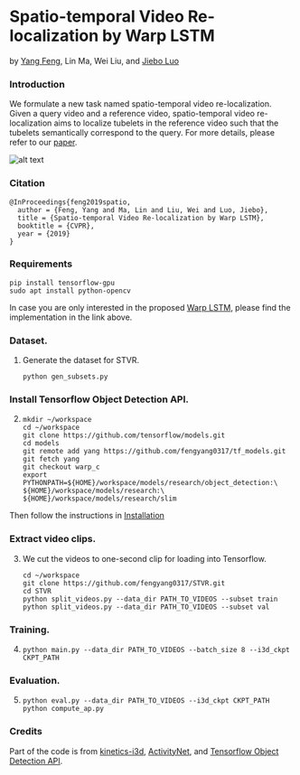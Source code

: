 # Spatio-temporal Video Re-localization by Warp LSTM
by [Yang Feng](http://cs.rochester.edu/u/yfeng23/), Lin Ma, Wei Liu, and
[Jiebo Luo](http://cs.rochester.edu/u/jluo)

### Introduction
We formulate a new task named spatio-temporal video re-localization. Given a
query video and a reference video, spatio-temporal video re-localization aims to
localize tubelets in the reference video such that the tubelets semantically
correspond to the query. For more details, please refer to our
[paper](https://arxiv.org/abs/1905.03922).

![alt text](http://cs.rochester.edu/u/yfeng23/cvpr19_ava/framework.png 
"Framework")

### Citation

    @InProceedings{feng2019spatio,
      author = {Feng, Yang and Ma, Lin and Liu, Wei and Luo, Jiebo},
      title = {Spatio-temporal Video Re-localization by Warp LSTM},
      booktitle = {CVPR},
      year = {2019}
    }

### Requirements
```
pip install tensorflow-gpu
sudo apt install python-opencv
```

In case you are only interested in the proposed [Warp LSTM][2], please find the
implementation in the link above.

### Dataset.
1. Generate the dataset for STVR.
   ```
   python gen_subsets.py
   ```

### Install Tensorflow Object Detection API.
2. 
    ```
    mkdir ~/workspace
    cd ~/workspace
    git clone https://github.com/tensorflow/models.git
    cd models
    git remote add yang https://github.com/fengyang0317/tf_models.git
    git fetch yang
    git checkout warp_c
    export PYTHONPATH=${HOME}/workspace/models/research/object_detection:\
    ${HOME}/workspace/models/research:\
    ${HOME}/workspace/models/research/slim
    ```
Then follow the instructions in [Installation][1]


### Extract video clips.
3. We cut the videos to one-second clip for loading into Tensorflow.
    ```
    cd ~/workspace
    git clone https://github.com/fengyang0317/STVR.git
    cd STVR
    python split_videos.py --data_dir PATH_TO_VIDEOS --subset train
    python split_videos.py --data_dir PATH_TO_VIDEOS --subset val
    ```

### Training.
4. 
    ```
    python main.py --data_dir PATH_TO_VIDEOS --batch_size 8 --i3d_ckpt CKPT_PATH
    ```

### Evaluation.
5.
    ```
    python eval.py --data_dir PATH_TO_VIDEOS --i3d_ckpt CKPT_PATH
    python compute_ap.py
    ```

### Credits
Part of the code is from 
[kinetics-i3d](https://github.com/deepmind/kinetics-i3d),
[ActivityNet](https://github.com/activitynet/ActivityNet/blob/master/Evaluation/get_ava_performance.py), and
[Tensorflow Object Detection API](
https://github.com/tensorflow/models/tree/master/research/object_detection).

[1]: https://github.com/tensorflow/models/blob/master/research/object_detection/g3doc/installation.md
[2]: https://github.com/fengyang0317/tf_models/blob/warp_c/research/object_detection/meta_architectures/conv_lstm_cell.py
